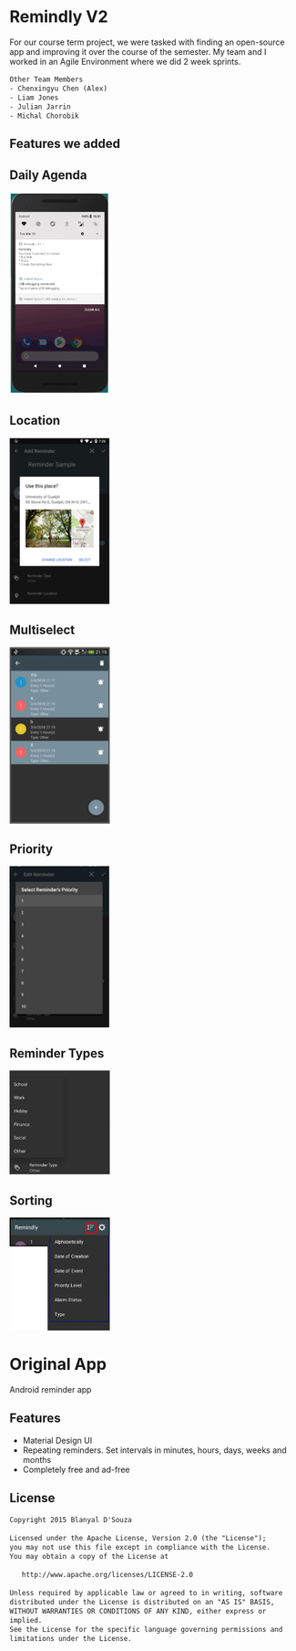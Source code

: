 # Remindly V2 #

For our course term project, we were tasked with finding an open-source app and improving it over the course of the semester. My team and I worked in an Agile Environment where we did 2 week sprints. 

    Other Team Members
    - Chenxingyu Chen (Alex)
    - Liam Jones
    - Julian Jarrin
    - Michal Chorobik

   Features we added
   ------------------------
   
   Daily Agenda
   -------------
   <img src="screenshots/dailyAgenda.png" width="35%" height="35%">
   
   Location
   -------------
   <img src="screenshots/location.png" width="35%" height="35%">
   
   Multiselect
   -------------
   <img src="screenshots/multiselect.png" width="35%" height="35%">
   
   Priority
   -------------
   <img src="screenshots/priority.png" width="35%" height="35%">
   
   Reminder Types
   -------------
   <img src="screenshots/reminderTypes.png" width="35%" height="35%">
   
   Sorting
   -------------
   <img src="screenshots/sorting.png" width="35%" height="35%">



# Original App #
Android reminder app

Features
-------

- Material Design UI
- Repeating reminders. Set intervals in minutes, hours, days, weeks and months
- Completely free and ad-free


License
-------

    Copyright 2015 Blanyal D'Souza

    Licensed under the Apache License, Version 2.0 (the "License");
    you may not use this file except in compliance with the License.
    You may obtain a copy of the License at

       http://www.apache.org/licenses/LICENSE-2.0

    Unless required by applicable law or agreed to in writing, software
    distributed under the License is distributed on an "AS IS" BASIS,
    WITHOUT WARRANTIES OR CONDITIONS OF ANY KIND, either express or implied.
    See the License for the specific language governing permissions and
    limitations under the License.
 
